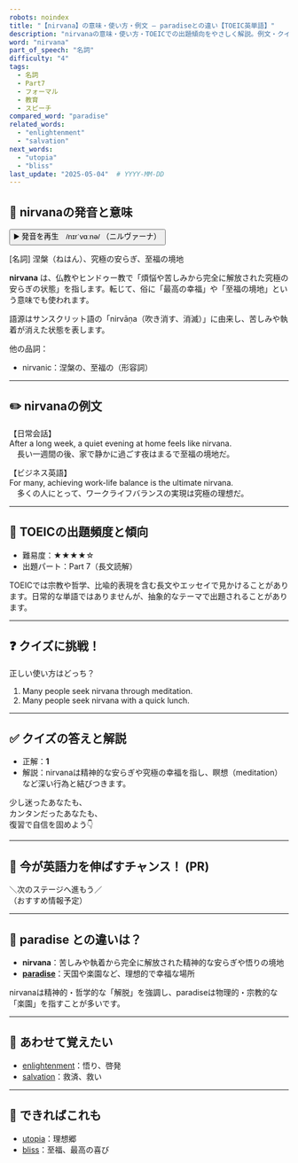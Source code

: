 ```yaml
---
robots: noindex
title: "【nirvana】の意味・使い方・例文 ― paradiseとの違い【TOEIC英単語】"
description: "nirvanaの意味・使い方・TOEICでの出題傾向をやさしく解説。例文・クイズ付きでparadiseとの違いもわかりやすく学べます。"
word: "nirvana"
part_of_speech: "名詞"
difficulty: "4"
tags:
  - 名詞
  - Part7
  - フォーマル
  - 教育
  - スピーチ
compared_word: "paradise"
related_words:
  - "enlightenment"
  - "salvation"
next_words:
  - "utopia"
  - "bliss"
last_update: "2025-05-04"  # YYYY-MM-DD
---
```


## 🔰 nirvanaの発音と意味

<button class="play-audio" onclick="playTTS('nirvana')">
  <span class="play-audio-main">
    ▶️ 発音を再生　/nɪrˈvɑːnə/
  </span>
  <span class="play-audio-sub">
    （ニルヴァーナ）
  </span>
</button>

[名詞] 涅槃（ねはん）、究極の安らぎ、至福の境地

**nirvana** は、仏教やヒンドゥー教で「煩悩や苦しみから完全に解放された究極の安らぎの状態」を指します。転じて、俗に「最高の幸福」や「至福の境地」という意味でも使われます。

語源はサンスクリット語の「nirvāṇa（吹き消す、消滅）」に由来し、苦しみや執着が消えた状態を表します。

他の品詞：  
- nirvanic：涅槃の、至福の（形容詞）

---

## ✏️ nirvanaの例文

【日常会話】  
After a long week, a quiet evening at home feels like nirvana.  
　長い一週間の後、家で静かに過ごす夜はまるで至福の境地だ。

【ビジネス英語】  
For many, achieving work-life balance is the ultimate nirvana.  
　多くの人にとって、ワークライフバランスの実現は究極の理想だ。

---

## 🎯 TOEICの出題頻度と傾向

- 難易度：★★★★☆
- 出題パート：Part 7（長文読解）

TOEICでは宗教や哲学、比喩的表現を含む長文やエッセイで見かけることがあります。日常的な単語ではありませんが、抽象的なテーマで出題されることがあります。

---

## ❓ クイズに挑戦！

正しい使い方はどっち？

1. Many people seek nirvana through meditation.  
2. Many people seek nirvana with a quick lunch.

---

## ✅ クイズの答えと解説

- 正解：**1**
- 解説：nirvanaは精神的な安らぎや究極の幸福を指し、瞑想（meditation）など深い行為と結びつきます。

少し迷ったあなたも、  
カンタンだったあなたも、  
復習で自信を固めよう👇️

---

## 🚀 今が英語力を伸ばすチャンス！ (PR)

<div class="info-center">
＼次のステージへ進もう／<br>  
（おすすめ情報予定）
</div>

---

## 🤔  paradise との違いは？

- **nirvana**：苦しみや執着から完全に解放された精神的な安らぎや悟りの境地
- **[paradise](/word/paradise/)**：天国や楽園など、理想的で幸福な場所

nirvanaは精神的・哲学的な「解脱」を強調し、paradiseは物理的・宗教的な「楽園」を指すことが多いです。

---

## 🧩 あわせて覚えたい

- [enlightenment](/word/enlightenment/)：悟り、啓発
- [salvation](/word/salvation/)：救済、救い

---

## 📖 できればこれも

- [utopia](/word/utopia/)：理想郷
- [bliss](/word/bliss/)：至福、最高の喜び

<!-- cvid: aid11_bid07 -->
